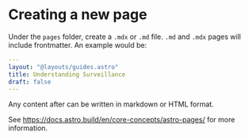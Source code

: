 # Creating a new page

Under the `pages` folder, create a `.mdx` or `.md` file. `.md` and `.mdx` pages will include frontmatter. An example would be:

```yaml
---
layout: "@layouts/guides.astro"
title: Understanding Surveillance
draft: false
---
```

Any content after can be written in markdown or HTML format.

See <https://docs.astro.build/en/core-concepts/astro-pages/> for more information.

